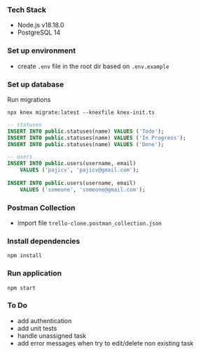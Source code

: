 ### Tech Stack

- Node.js v18.18.0
- PostgreSQL 14

### Set up environment

- create `.env` file in the root dir based on `.env.example`

### Set up database

Run migrations

```shell
npx knex migrate:latest --knexfile knex-init.ts
```

``` sql
-- statuses
INSERT INTO public.statuses(name) VALUES ('Todo');
INSERT INTO public.statuses(name) VALUES ('In Progress');
INSERT INTO public.statuses(name) VALUES ('Done');

-- users
INSERT INTO public.users(username, email)
	VALUES ('pajicv', 'pajicv@gmail.com');
	
INSERT INTO public.users(username, email)
	VALUES ('someone', 'someone@gmail.com');
```

### Postman Collection

- import file `trello-clone.postman_collection.json`

### Install dependencies

```shell
npm install
```

### Run application

```shell
npm start
```

### To Do

- add authentication
- add unit tests
- handle unassigned task
- add error messages when try to edit/delete non existing task

